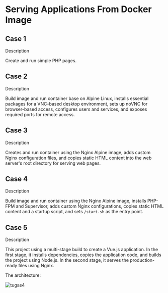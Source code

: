 # Serving Applications From Docker Image

## Case 1

Description

Create and run simple PHP pages.

## Case 2

Description

Build image and run container base on Alpine Linux, installs essential packages for a VNC-based desktop environment, sets up noVNC for browser-based access, configures users and services, and exposes required ports for remote access.

## Case 3

Description

Creates and run container using the Nginx Alpine image, adds custom Nginx configuration files, and copies static HTML content into the web server's root directory for serving web pages.

## Case 4

Description

Build image and run container using the Nginx Alpine image, installs PHP-FPM and Supervisor, adds custom Nginx configurations, copies static HTML content and a startup script, and sets `/start.sh` as the entry point.

## Case 5

Description

This project using a multi-stage build to create a Vue.js application. In the first stage, it installs dependencies, copies the application code, and builds the project using Node.js. In the second stage, it serves the production-ready files using Nginx.

The architecture:

![tugas4](![tugas4](https://github.com/user-attachments/assets/34bbb084-34eb-4c19-aaaa-1402d2a38ed6))